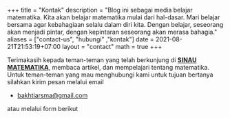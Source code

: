 +++
title = "Kontak"
description = "Blog ini sebagai media belajar matematika. Kita akan belajar matematika mulai dari hal-dasar. Mari belajar bersama agar kebahagiaan selalu dalam diri kita. Dengan belajar, seseorang akan menjadi pintar, dengan kepintaran seseorang akan merasa bahagia."
aliases = ["contact-us", "hubungi" ,"kontak"]
date = 2021-08-21T21:53:19+07:00
layout = "contact"
math = true
+++

Terimakasih kepada teman-teman yang telah berkunjung di [**SINAU MATEMATIKA**](www.sinmat.my.id), membaca artikel, dan mempelajari tentang matematika. Untuk teman-teman yang mau menghubungi kami untuk tujuan bertanya silahkan kirim pesan melalui email
- [bakhtiarsma@gmail.com](mailto:bakhtiarsma@gmail.com?subject=Tanya&body=nama:%0D%0Apesan:isidenganpesan)

atau melalui form berikut
